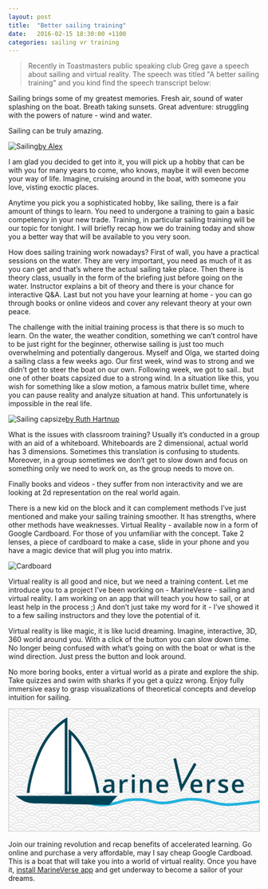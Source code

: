 ```yaml
---
layout: post
title:  "Better sailing training"
date:   2016-02-15 18:30:00 +1100
categories: sailing vr training
---
```


> Recently in Toastmasters public speaking club Greg gave a speech about sailing and virtual reality. The speech was titled "A better sailing training" and you kind find the speech transcript below:

Sailing brings some of my greatest memories. Fresh air, sound of water splashing on the boat. Breath taking  sunsets.  Great adventure: struggling with the powers of nature - wind and water.

Sailing can be truly amazing.

![Sailing](http://c2.staticflickr.com/8/7449/10223491246_d5ed38fd60_k.jpg)[by Alex](https://www.flickr.com/photos/14625546@N00/10223491246/in/photolist-gzq4Ls-qHKooh-oLAikB-fnsaKv-4X1gU5-8qKV6J-NsbV8-mRQAsv-ppBPSi-r5PTMm-qNjGg5-xFQ3z3-7v7GDt-y7YQ5w-huNDWB-j2UtY-oGHxrF-fEY5jp-rN9j4V-6NRUd8-aB8dgE-vtL5wY-q97GEZ-716EYp-auSXyx-oAMwWj-orpGLe-pJCBVG-eawCRU-dAvwRB-aWdywt-huNDBP-8LazAF-pqUAPr-pJjLS4-5fwqNe-6Es921-owAiyo-qFtYde-a6C7V8-qNtYrH-qNm78y-2XZCvR-oMGNFo-hJ8tCX-9w4tPU-9eXiiY-6fM2Lp-airbAx-oEZcA4)

<!--more-->

I am glad you decided to get into it, you will pick up a hobby that can be with you for many years to come, who knows, maybe it will even become your way of life. Imagine, cruising around in the boat, with someone you love, visting exoctic places.

Anytime you pick you a sophisticated hobby, like sailing, there is a fair amount of things to learn. You need to undergone a training to gain a basic competency in your new trade. Training, in particular sailing training will be our topic for tonight. I will briefly recap how we do training today and show you a better way that will be available to you very soon.

How does sailing training work nowadays? First of wall, you have a practical sessions on the water. They are very important, you need as much of it as you can get and that’s where the actual sailing take place. Then there is theory class, usually in the form of the briefing just before going on the water. Instructor explains a bit of theory and there is your chance for interactive Q&A. Last but not you have your learning at home - you can go through books or online videos and cover any relevant theory at your own peace.

The challenge with the initial training process is that there is so much to learn. On the water, the weather condition, something we can’t control have to be just right for the beginner, otherwise sailing is just too much overwhelming and potentially dangerous. Myself and Olga, we started doing a sailing class a few weeks ago. Our first week, wind was to strong and we didn’t get to steer the boat on our own. Following week, we got to sail.. but one of other boats capsized due to a strong wind. In a situation like this, you wish for something like a slow motion, a famous matrix bullet time, where you can pause reality and analyze situation at hand. This unfortunately is impossible in the real life.

![Sailing capsize](http://c1.staticflickr.com/1/55/156574021_6cc056e100_b.jpg)[by Ruth Hartnup](https://www.flickr.com/photos/ruthanddave/156574021/in/photolist-6WGPiC-3PHXJb-5NkMpY-bhbsXR-eQu16-Ns48Q-3PDE3D-3PHZRo-3PHQeq-3PDGBa-ehBv6-otFKRG-paatxo-q4SfPf-pmFL7F-hNPjt-acwpY2-ae9P8G-wrzT-mqsZRv-ae73g6-e5AmNU-bLM5Jn-4y7QUk-4TR1Db-ae9PVU-ae74b4-ae722B-ae73KF-ae74DM-ae9NAY-ae9Qm7-q6WZ7F-paasGf-q6WYYp-q6WZGP-paasiE-Cn7qf3-j3mtPK-q6XfrD-padbUX-pPyE9o-paasM5-pPBsDW-q6MhQc-7X1JUn-5ts17d-nCjTxK-5trZxW-m4cfu)

What is the issues with classroom training? Usually it’s conducted in a group with an aid of a whiteboard. Whiteboards are 2 dimensional, actual world has 3 dimensions. Sometimes this translation is confusing to students. Moreover, in a group sometimes we don’t get to slow down and focus on something only we need to work on, as the group needs to move on.

Finally books and videos - they suffer from non interactivity and we are looking at 2d representation on the real world again.

There is a new kid on the block and it can complement methods I’ve just mentioned and make your sailing training smoother. It has strengths, where other methods have weaknesses. Virtual Reality - available now in a form of Google Cardboard. For those of you unfamiliar with the concept. Take 2 lenses, a piece of cardboard to make a case, slide in your phone and you have a magic device that will plug you into matrix.

![Cardboard](https://developers.google.com/cardboard/images/one-cardboard.png
)

Virtual reality is all good and nice, but we need a training content. Let me introduce you to a project I’ve been working on - MarineVesre - sailing and virtual reality. I am working on an app that will teach you how to sail, or at least help in the process ;) And don’t just take my word for it - I’ve showed it to a few sailing instructors and they love the potential of it.

Virtual reality is like magic, it is like lucid dreaming. Imagine, interactive, 3D, 360 world around you. With a click of the button you can slow down time. No longer being confused with what’s going on with the boat or what is the wind direction. Just press the button and look around.

No more boring books, enter a virtual world as a pirate and explore the ship. Take quizzes and  swim with sharks if you get a quizz wrong. Enjoy fully immersive easy to grasp visualizations of theoretical concepts and develop intuition for sailing.

![MarineVerse](/assets/banner.png)

Join our training revolution and recap benefits of accelerated learning. Go online and purchase a very affordable, may I say cheap Google Cardboad. This is a boat that will take you into a world of virtual reality. Once you have it, [install MarineVerse app](https://play.google.com/store/search?q=marineverse) and get underway to become a sailor of your dreams.

